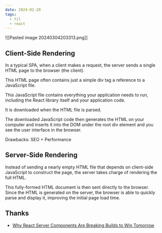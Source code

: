```yaml
---
date: 2024-02-20
tags:
  - til
  - react
---
```



![[Pasted image 20240304203313.png]]

## Client-Side Rendering

In a typical SPA, when a client makes a request, the server sends a single HTML page to the browser (the client). 

This HTML page often contains just a simple div tag a reference to a JavaScript file. 

This JavaScript file contains everything your application needs to run, including the React library itself and your application code. 

It is downloaded when the HTML file is parsed.

The downloaded JavaScript code then generates the HTML on your computer and inserts it into the DOM under the root div element and you see the user interface in the browser.

Drawbacks: SEO + Performance

## Server-Side Rendering

Instead of sending a nearly empty HTML file that depends on client-side JavaScript to construct the page, the server takes charge of rendering the full HTML. 

This fully-formed HTML document is then sent directly to the browser. Since the HTML is generated on the server, the browser is able to quickly parse and display it, improving the initial page load time.



## Thanks

- [Why React Server Components Are Breaking Builds to Win Tomorrow](https://www.builder.io/blog/why-react-server-components)

